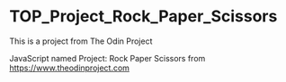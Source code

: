 # TOP_Project_Rock_Paper_Scissors

This is a project from The Odin Project

JavaScript named Project: Rock Paper Scissors from https://www.theodinproject.com
